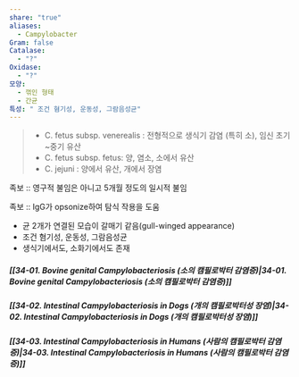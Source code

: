```yaml
---
share: "true"
aliases:
  - Campylobacter
Gram: false
Catalase:
  - "?"
Oxidase:
  - "?"
모양:
  - 꺾인 형태
  - 간균
특성: " 조건 혐기성, 운동성, 그람음성균"
---
```


> - C. fetus subsp. venerealis : 전형적으로 생식기 감염 (특히 소), 임신 초기~중기 유산
> - C. fetus subsp. fetus: 양, 염소, 소에서 유산
> - C. jejuni :  양에서 유산, 개에서 장염

족보 :: 영구적 불임은 아니고 5개월 정도의 일시적 불임

족보 :: IgG가 opsonize하여 탐식 작용을 도움

- 균 2개가 연결된 모습이 갈매기 같음(gull-winged appearance)
- 조건 혐기성, 운동성, 그람음성균
- 생식기에서도, 소화기에서도 존재

##### [[34-01. Bovine genital Campylobacteriosis (소의 캠필로박터 감염증)|34-01. Bovine genital Campylobacteriosis (소의 캠필로박터 감염증)]]

##### [[34-02. Intestinal Campylobacteriosis in Dogs (개의 캠필로박터성 장염)|34-02. Intestinal Campylobacteriosis in Dogs (개의 캠필로박터성 장염)]]

##### [[34-03. Intestinal Campylobacteriosis in Humans (사람의 캠필로박터 감염증)|34-03. Intestinal Campylobacteriosis in Humans (사람의 캠필로박터 감염증)]]